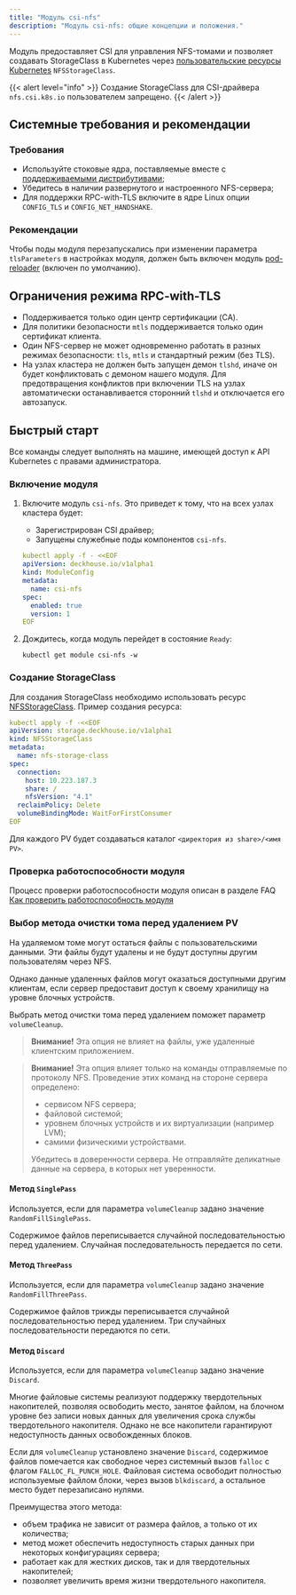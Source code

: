 ```yaml
---
title: "Модуль csi-nfs"
description: "Модуль csi-nfs: общие концепции и положения."
---
```


Модуль предоставляет CSI для управления NFS-томами и позволяет создавать StorageClass в Kubernetes через [пользовательские ресурсы Kubernetes](./cr.html#nfsstorageclass) `NFSStorageClass`.

{{< alert level="info" >}}
Создание StorageClass для CSI-драйвера `nfs.csi.k8s.io` пользователем запрещено.
{{< /alert >}}

## Системные требования и рекомендации

### Требования

- Используйте стоковые ядра, поставляемые вместе с [поддерживаемыми дистрибутивами](https://deckhouse.ru/documentation/v1/supported_versions.html#linux);
- Убедитесь в наличии развернутого и настроенного NFS-сервера;
- Для поддержки RPC-with-TLS включите в ядре Linux опции `CONFIG_TLS` и `CONFIG_NET_HANDSHAKE`.

### Рекомендации

Чтобы поды модуля перезапускались при изменении параметра `tlsParameters` в настройках модуля, должен быть включен модуль [pod-reloader](https://deckhouse.ru/products/kubernetes-platform/documentation/v1/modules/pod-reloader) (включен по умолчанию).

## Ограничения режима RPC-with-TLS

- Поддерживается только один центр сертификации (CA).
- Для политики безопасности `mtls` поддерживается только один сертификат клиента.
- Один NFS-сервер не может одновременно работать в разных режимах безопасности: `tls`, `mtls` и стандартный режим (без TLS).
- На узлах кластера не должен быть запущен демон `tlshd`, иначе он будет конфликтовать с демоном нашего модуля. Для предотвращения конфликтов при включении TLS на узлах автоматически останавливается сторонний `tlshd` и отключается его автозапуск.

## Быстрый старт

Все команды следует выполнять на машине, имеющей доступ к API Kubernetes с правами администратора.

### Включение модуля

1. Включите модуль `csi-nfs`.  Это приведет к тому, что на всех узлах кластера будет:
   - Зарегистрирован CSI драйвер;
   - Запущены служебные поды компонентов `csi-nfs`.

   ```yaml
   kubectl apply -f - <<EOF
   apiVersion: deckhouse.io/v1alpha1
   kind: ModuleConfig
   metadata:
     name: csi-nfs
   spec:
     enabled: true
     version: 1
   EOF
   ```

2. Дождитесь, когда модуль перейдет в состояние `Ready`:

   ```shell
   kubectl get module csi-nfs -w
   ```

### Создание StorageClass

Для создания StorageClass необходимо использовать ресурс [NFSStorageClass](./cr.html#nfsstorageclass). Пример создания ресурса:

```yaml
kubectl apply -f -<<EOF
apiVersion: storage.deckhouse.io/v1alpha1
kind: NFSStorageClass
metadata:
  name: nfs-storage-class
spec:
  connection:
    host: 10.223.187.3
    share: /
    nfsVersion: "4.1"
  reclaimPolicy: Delete
  volumeBindingMode: WaitForFirstConsumer
EOF
```

Для каждого PV будет создаваться каталог `<директория из share>/<имя PV>`.

### Проверка работоспособности модуля

Процесс проверки работоспособности модуля описан в разделе FAQ [Как проверить работоспособность модуля](./faq.html#как-проверить-работоспособность-модуля)

### Выбор метода очистки тома перед удалением PV

На удаляемом томе могут остаться файлы с пользовательскими данными. Эти файлы будут удалены и не будут доступны другим пользователям через NFS.

Однако данные удаленных файлов могут оказаться доступными другим клиентам, если сервер предоставит доступ к своему хранилищу на уровне блочных устройств.

Выбрать метод очистки тома перед удалением поможет параметр `volumeCleanup`.

> **Внимание!** Эта опция не влияет на файлы, уже удаленные клиентским приложением.

> **Внимание!** Эта опция влияет только на команды отправляемые по протоколу NFS. Проведение этих команд на стороне сервера определено:
>
> - сервисом NFS сервера;
> - файловой системой;
> - уровнем блочных устройств и их виртуализации (например LVM);
> - самими физическими устройствами.
>
> Убедитесь в доверенности сервера. Не отправляйте деликатные данные на сервера, в которых нет уверенности.

#### Метод `SinglePass`

Используется, если для параметра `volumeCleanup` задано значение `RandomFillSinglePass`.

Содержимое файлов переписывается случайной последовательностью перед удалением. Случайная последовательность передается по сети.

#### Метод `ThreePass`

Используется, если для параметра `volumeCleanup` задано значение `RandomFillThreePass`.

Содержимое файлов трижды переписывается случайной последовательностью перед удалением. Три случайных последовательности передаются по сети. 
<!-- Имеет смысл только если сервер хранит данные на жестком диске, и есть риск, что у злоумышленника появится физический доступ к устройству. -->

#### Метод `Discard`

Используется, если для параметра `volumeCleanup` задано значение `Discard`.

Многие файловые системы реализуют поддержку твердотельных накопителей, позволяя освободить место, занятое файлом, на блочном уровне без записи новых данных для увеличения срока службы твердотельного накопителя. Однако не все накопители гарантируют недоступность данных освобожденных блоков.

Если для `volumeCleanup` установлено значение `Discard`, содержимое файлов помечается как свободное через системный вызов `falloc` с флагом `FALLOC_FL_PUNCH_HOLE`. Файловая система освободит полностью используемые файлом блоки, через вызов `blkdiscard`, а остальное место будет перезаписано нулями.

Преимущества этого метода:

- объем трафика не зависит от размера файлов, а только от их количества;
- метод может обеспечить недоступность старых данных при некоторых конфигурациях сервера;
- работает как для жестких дисков, так и для твердотельных накопителей;
- позволяет увеличить время жизни твердотельного накопителя.

<!-- TODO: Может разделим на две или три (PunchHole, ZeroOut, PunchHoleOrZeroOut)? -->
